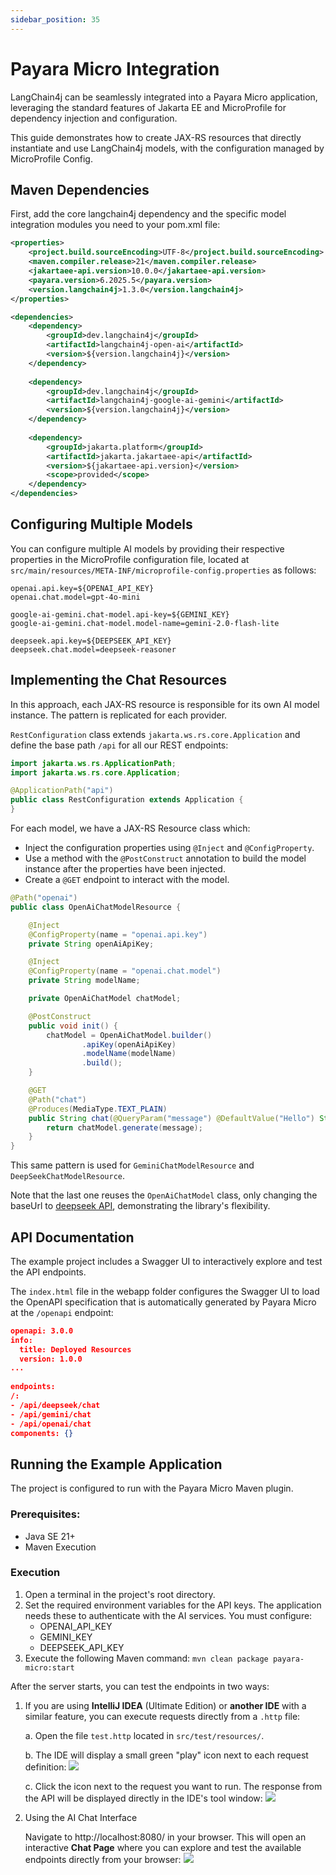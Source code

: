 ```yaml
---
sidebar_position: 35
---
```


# Payara Micro Integration

LangChain4j can be seamlessly integrated into a Payara Micro application, leveraging the standard features of Jakarta EE and MicroProfile for dependency injection and configuration.

This guide demonstrates how to create JAX-RS resources that directly instantiate and use LangChain4j models, with the configuration managed by MicroProfile Config.

## Maven Dependencies

First, add the core langchain4j dependency and the specific model integration modules you need to your pom.xml file:
```xml
<properties>
    <project.build.sourceEncoding>UTF-8</project.build.sourceEncoding>
    <maven.compiler.release>21</maven.compiler.release>
    <jakartaee-api.version>10.0.0</jakartaee-api.version>
    <payara.version>6.2025.5</payara.version>
    <version.langchain4j>1.3.0</version.langchain4j>
</properties>

<dependencies>
    <dependency>
        <groupId>dev.langchain4j</groupId>
        <artifactId>langchain4j-open-ai</artifactId>
        <version>${version.langchain4j}</version>
    </dependency>
    
    <dependency>
        <groupId>dev.langchain4j</groupId>
        <artifactId>langchain4j-google-ai-gemini</artifactId>
        <version>${version.langchain4j}</version>
    </dependency>
    
    <dependency>
        <groupId>jakarta.platform</groupId>
        <artifactId>jakarta.jakartaee-api</artifactId>
        <version>${jakartaee-api.version}</version>
        <scope>provided</scope>
    </dependency>
</dependencies>
```

## Configuring Multiple Models

You can configure multiple AI models by providing their respective properties in the MicroProfile configuration file, located at `src/main/resources/META-INF/microprofile-config.properties` as follows:
```
openai.api.key=${OPENAI_API_KEY}
openai.chat.model=gpt-4o-mini

google-ai-gemini.chat-model.api-key=${GEMINI_KEY}
google-ai-gemini.chat-model.model-name=gemini-2.0-flash-lite

deepseek.api.key=${DEEPSEEK_API_KEY}
deepseek.chat.model=deepseek-reasoner
```

## Implementing the Chat Resources

In this approach, each JAX-RS resource is responsible for its own AI model instance. The pattern is replicated for each provider.

`RestConfiguration` class extends `jakarta.ws.rs.core.Application` and define the base path `/api` for all our REST endpoints:

```java
import jakarta.ws.rs.ApplicationPath;
import jakarta.ws.rs.core.Application;

@ApplicationPath("api")
public class RestConfiguration extends Application {
}
```
For each model, we have a JAX-RS Resource class which:

- Inject the configuration properties using `@Inject` and `@ConfigProperty`.
- Use a method with the `@PostConstruct` annotation to build the model instance after the properties have been injected.
- Create a `@GET` endpoint to interact with the model.

```java
@Path("openai")
public class OpenAiChatModelResource {

    @Inject
    @ConfigProperty(name = "openai.api.key")
    private String openAiApiKey;

    @Inject
    @ConfigProperty(name = "openai.chat.model")
    private String modelName;

    private OpenAiChatModel chatModel;

    @PostConstruct
    public void init() {
        chatModel = OpenAiChatModel.builder()
                .apiKey(openAiApiKey)
                .modelName(modelName)
                .build();
    }

    @GET
    @Path("chat")
    @Produces(MediaType.TEXT_PLAIN)
    public String chat(@QueryParam("message") @DefaultValue("Hello") String message) {
        return chatModel.generate(message);
    }
}
```

This same pattern is used for `GeminiChatModelResource` and `DeepSeekChatModelResource`. 

Note that the last one reuses the `OpenAiChatModel` class, only changing the baseUrl to [deepseek API](https://api.deepseek.com), demonstrating the library's flexibility.

## API Documentation

The example project includes a Swagger UI to interactively explore and test the API endpoints.

The `index.html` file in the webapp folder configures the Swagger UI to load the OpenAPI specification that is automatically generated by Payara Micro at the `/openapi` endpoint:
```json
openapi: 3.0.0
info:
  title: Deployed Resources
  version: 1.0.0
...
        
endpoints:
/:
- /api/deepseek/chat
- /api/gemini/chat
- /api/openai/chat
components: {}
```

## Running the Example Application

The project is configured to run with the Payara Micro Maven plugin.

### Prerequisites:
- Java SE 21+
- Maven Execution

### Execution
1. Open a terminal in the project's root directory.
2. Set the required environment variables for the API keys. The application needs these to authenticate with the AI services. You must configure:
   - OPENAI_API_KEY
   - GEMINI_KEY
   - DEEPSEEK_API_KEY
3. Execute the following Maven command: `mvn clean package payara-micro:start`

After the server starts, you can test the endpoints in two ways:

1. If you are using **IntelliJ IDEA** (Ultimate Edition) or **another IDE** with a similar feature, you can execute requests directly from a `.http` file:

    a. Open the file `test.http` located in `src/test/resources/`.
    
    b. The IDE will display a small green "play" icon next to each request definition: 
    ![](/img/payara-micro-test-http.png)

    c. Click the icon next to the request you want to run. The response from the API will be displayed directly in the IDE's tool window:
    ![](/img/payara-micro-test-results.png)

2. Using the AI Chat Interface

    Navigate to http://localhost:8080/ in your browser. This will open an interactive **Chat Page** where you can explore and test the available endpoints directly from your browser:
    ![](/img/payara-micro-ai-chat.png)
